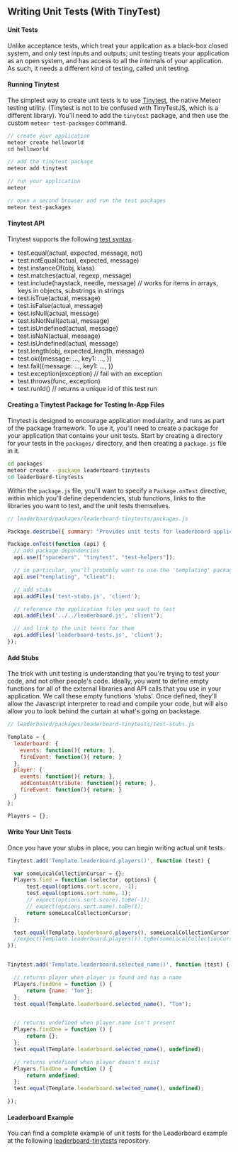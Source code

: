 ## Writing Unit Tests (With TinyTest)


#### Unit Tests  
Unlike acceptance tests, which treat your application as a black-box closed system, and only test inputs and outputs; unit testing treats your application as an open system, and has access to all the internals of your application.  As such, it needs a different kind of testing, called unit testing.


#### Running Tinytest

The simplest way to create unit tests is to use [Tinytest](https://github.com/meteor/meteor/tree/devel/packages/tinytest), the native Meteor testing utility.  (Tinytest is not to be confused with TinyTestJS, which is a different library).  You'll need to add the ``tinytest`` package, and then use the custom ``meteor test-packages`` command.

````js
// create your application
meteor create helloworld
cd helloworld

// add the tinytest package
meteor add tinytest

// run your application
meteor

// open a second browser and run the test packages
meteor test-packages
````

#### Tinytest API  

Tinytest supports the following [test syntax](https://github.com/meteor/meteor/blob/devel/packages/tinytest/tinytest.js).

- test.equal(actual, expected, message, not)
- test.notEqual(actual, expected, message)
- test.instanceOf(obj, klass)
- test.matches(actual, regexp, message)
- test.include(haystack, needle, message)  // works for items in arrays, keys in objects, substrings in strings
- test.isTrue(actual, message)  
- test.isFalse(actual, message)
- test.isNull(actual, message)
- test.isNotNull(actual, message)
- test.isUndefined(actual, message)
- test.isNaN(actual, message)
- test.isUndefined(actual, message)
- test.length(obj, expected_length, message)
- test.ok({message: ..., key1: ..., })
- test.fail({message: ..., key1: ..., })
- test.exception(exception)  // fail with an exception
- test.throws(func, exception)
- test.runId()  // returns a unique id of this test run

#### Creating a Tinytest Package for Testing In-App Files

Tinytest is designed to encourage application modularity, and runs as part of the package framework.  To use it, you'll need to create a package for your application that contains your unit tests.  Start by creating a directory for your tests in the ``packages/`` directory, and then creating a ``package.js`` file in it.

````sh
cd packages
meteor create --package leaderboard-tinytests
cd leaderboard-tinytests
````

Within the ``package.js`` file, you'll want to specify a ``Package.onTest`` directive, within which you'll define dependencies, stub functions, links to the libraries you want to test, and the unit tests themselves.

````js
// leaderboard/packages/leaderboard-tinytests/packages.js

Package.describe({ summary: "Provides unit tests for leaderboard application." });

Package.onTest(function (api) {
  // add package dependencies
  api.use(["spacebars", "tinytest", "test-helpers"]);

  // in particular, you'll probably want to use the 'templating' package for any UI related tests
  api.use("templating", "client");

  // add stubs
  api.addFiles('test-stubs.js', 'client');

  // reference the application files you want to test
  api.addFiles('../../leaderboard.js', 'client');

  // and link to the unit tests for them
  api.addFiles('leaderboard-tests.js', 'client');
});
````

#### Add Stubs

The trick with unit testing is understanding that you're trying to test *your* code, and not other people's code.  Ideally, you want to define empty functions for all of the external libraries and API calls that you use in your application.  We call these empty functions 'stubs'.  Once defined, they'll allow the Javascript interpreter to read and compile your code, but will also allow you to look behind the curtain at what's going on backstage.  


````js
// leaderboard/packages/leaderboard-tinytests/test-stubs.js

Template = {
  leaderboard: {
    events: function(){ return; },
    fireEvent: function(){ return; }
  },
  player: {
    events: function(){ return; },
    addContextAttribute: function(){ return; },
    fireEvent: function(){ return; }
  }
};

Players = {};
````

#### Write Your Unit Tests  
Once you have your stubs in place, you can begin writing actual unit tests.

````js
Tinytest.add('Template.leaderboard.players()', function (test) {

  var someLocalCollectionCursor = {};
  Players.find = function (selector, options) {
      test.equal(options.sort.score, -1);
      test.equal(options.sort.name, 1);
      // expect(options.sort.score).toBe(-1);
      // expect(options.sort.name).toBe(1);
      return someLocalCollectionCursor;
  };

  test.equal(Template.leaderboard.players(), someLocalCollectionCursor);
  //expect(Template.leaderboard.players()).toBe(someLocalCollectionCursor);
});


Tinytest.add('Template.leaderboard.selected_name()', function (test) {

  // returns player when player is found and has a name
  Players.findOne = function () {
      return {name: 'Tom'};
  };
  test.equal(Template.leaderboard.selected_name(), "Tom");


  // returns undefined when player.name isn't present
  Players.findOne = function () {
      return {};
  };
  test.equal(Template.leaderboard.selected_name(), undefined);

  // returns undefined when player doesn't exist
  Players.findOne = function () {
      return undefined;
  };
  test.equal(Template.leaderboard.selected_name(), undefined);

});
````

#### Leaderboard Example  

You can find a complete example of unit tests for the Leaderboard example at the following [leaderboard-tinytests](https://github.com/awatson1978/leaderboard-tinytests) repository.

